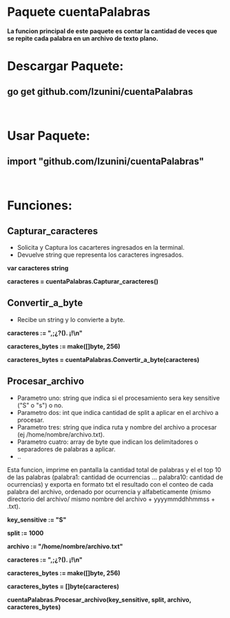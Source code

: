 # Paquete cuentaPalabras

**La funcion principal de este paquete es contar la cantidad de veces que se repite cada palabra en un archivo de texto plano.**


# Descargar Paquete:

## go get github.com/lzunini/cuentaPalabras
<br>

# Usar Paquete:

## import "github.com/lzunini/cuentaPalabras"
<br>

# Funciones:

## Capturar_caracteres 

* Solicita y Captura los cacarteres ingresados en la terminal.
* Devuelve string que representa los caracteres ingresados. 

**var caracteres string**
<br>

**caracteres = cuentaPalabras.Capturar_caracteres()**
<br>

## Convertir_a_byte

* Recibe un string y lo convierte a byte.



**caracteres := ",;¿?(). ¡!\n"**
<br>

**caracteres_bytes := make([]byte, 256)**
<br>

**caracteres_bytes = cuentaPalabras.Convertir_a_byte(caracteres)**
<br>


## Procesar_archivo

* Parametro uno: string que indica si el procesamiento sera key sensitive ("S" o "s") o no.
* Parametro dos: int que indica cantidad de split a aplicar en el archivo a procesar.
* Parametro tres: string que indica ruta y nombre del archivo a procesar (ej /home/nombre/archivo.txt).
* Parametro cuatro: array de byte que indican los delimitadores o separadores de palabras a aplicar.
* ..


Esta funcion, imprime en pantalla la cantidad total de palabras y el el top 10 de las palabras (palabra1: cantidad de ocurrencias ... palabra10: cantidad de ocurrencias)
y exporta en formato txt el resultado con el conteo de cada palabra del archivo, ordenado por ocurrencia y alfabeticamente (mismo directorio del archivo/ mismo nombre del archivo + yyyymmddhhmmss + .txt). 


**key_sensitive := "S"**
<br>

**split := 1000**
<br>

**archivo := "/home/nombre/archivo.txt"**
<br>

**caracteres := ",;¿?(). ¡!\n"**
<br>

**caracteres_bytes := make([]byte, 256)**
<br>

**caracteres_bytes = []byte(caracteres)**
<br>

**cuentaPalabras.Procesar_archivo(key_sensitive, split, archivo, caracteres_bytes)**
